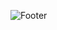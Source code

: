 ![Footer](https://capsule-render.vercel.app/api?type=waving&color=timeAuto&height=200&section=footer)
<img scr="https://img.shields.io/badge/Kotlin-#7F52FF?style=flat-square&logo=kotlin&logColor=white"/>
